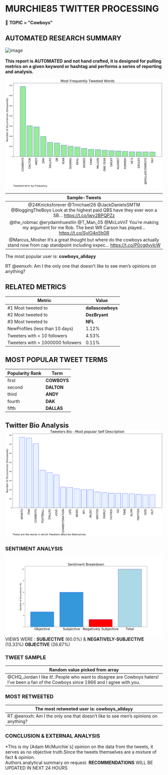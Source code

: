 # MURCHIE85 TWITTER PROCESSING 
&#x1F34E; **TOPIC = "Cowboys"**

## AUTOMATED RESEARCH SUMMARY

![image](https://marketingplatform.google.com/about/static/images/gmp/analytics-smb-benefit.jpg)
<br></br>
<b> This report is AUTOMATED and not hand crafted, it is designed for pulling metrics on a given keyword or hashtag and performs a series of reporting and analysis.</b>



![image](TWEETS.png)



|                **Sample-Tweets**        |
| :-------------: |
| @24Knicksforever @Tmichael26 @JackDanielsSMTM @BloggingTheBoys Look at the highest paid QBS have they ever won a SB… https://t.co/jwv2BPQPZz |
| @the_robmac @erydaimhuestlin @T_Man_05 @McLoVnT You’re making my argument for me Rob. The best WR Carson has played… https://t.co/SylO4n5h0R |
| @Marcus_Mosher It’s a great thought but where do the cowboys actually stand now from cap standpoint including expec… https://t.co/P0cgdyvlcW |

The most popular user is: **cowboys_alldayy**
<div class="alert alert-block alert-danger"> RT @eenxxh: Am I the only one that doesn’t like to see men’s opinions on anything?</div>

## RELATED METRICS<br>
| Metric | Value |
| ------------- | ------------- |
| #1 Most tweeted to  | **dallascowboys** |
| #2 Most tweeted to  | **DezBryant** |
| #3 Most tweeted to  | **NFL** |
| NewProfiles (less than 10 days) | 1.12%  |
| Tweeters with < 10 followers  | 4.53%|
| Tweeters with > 1000000 followers  | 0.11%  |



## MOST POPULAR TWEET TERMS 


| Popularity Rank  | Term |
| ------------- | ------------- |
| first  | **COWBOYS**  |
| second  | **DALTON**  |
| third  | **ANDY** |
| fourth  | **DAK**  |
| fifth  | **DALLAS**  |


## Twitter Bio Analysis![image](BIO.png)
### SENTIMENT ANALYSIS
![image](sentiment.png)
VIEWS WERE : **SUBJECTIVE**  (60.0%) & **NEGATIVELY-SUBJECTIVE** (13.33%) **OBJECTIVE** (26.67%)

### TWEET SAMPLE 
| Random value picked from array |
| ------------- |
|@CHQ_Jordan I like it!..People who want to disagree are Cowboys haters! I’ve been a fan of the Cowboys since 1966 and I agree with you. |

### MOST RETWEETED 

| The most retweeted user is: **cowboys_alldayy**  |
| ------------- |
| RT @eenxxh: Am I the only one that doesn’t like to see men’s opinions on anything? |

### CONCLUSION & EXTERNAL ANALYSIS

*This is my [Adam McMurchie`s] opinion on the data from the tweets, it serves as no objective truth.Since the tweets themselves are a mixture of fact & opinion.<br>
Authors analytical summary on request.
**RECOMMENDATIONS** WILL BE UPDATED IN NEXT  24 HOURS <br>